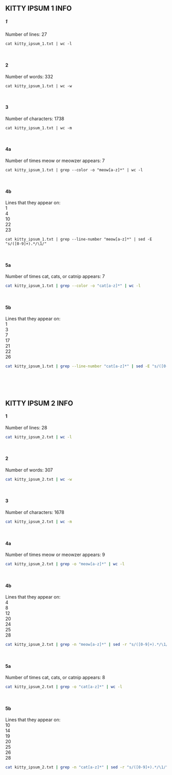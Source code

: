 ## KITTY IPSUM 1 INFO


##### 1
Number of lines: 
27
```shell
cat kitty_ipsum_1.txt | wc -l   
```
<br>


#### 2
Number of words: 
332
```shell
cat kitty_ipsum_1.txt | wc -w
```
<br>


#### 3
Number of characters: 
1738
```shell
cat kitty_ipsum_1.txt | wc -m
```
<br>


#### 4a
Number of times meow or meowzer appears: 
7
```shell
cat kitty_ipsum_1.txt | grep --color -o "meow[a-z]*" | wc -l
```
<br>


#### 4b
Lines that they appear on:\
1\
4\
10\
22\
23
```shell
cat kitty_ipsum_1.txt | grep --line-number "meow[a-z]*" | sed -E "s/([0-9]+).*/\1/"
```
<br>


#### 5a
Number of times cat, cats, or catnip appears: 
7
```bash
cat kitty_ipsum_1.txt | grep --color -o "cat[a-z]*" | wc -l
```
<br>


#### 5b
Lines that they appear on:\
1\
3\
7\
17\
21\
22\
26
```bash
cat kitty_ipsum_1.txt | grep --line-number "cat[a-z]*" | sed -E "s/([0-9]+).*/\1/"
```
<br>
<br>
<br>




## KITTY IPSUM 2 INFO 

#### 1
Number of lines:
28
```bash
cat kitty_ipsum_2.txt | wc -l
```
<br>

#### 2
Number of words:
307
```bash
cat kitty_ipsum_2.txt | wc -w
```
<br>

#### 3
Number of characters:
1678
```bash
cat kitty_ipsum_2.txt | wc -m
```
<br>

#### 4a
Number of times meow or meowzer appears:
9
```bash
cat kitty_ipsum_2.txt | grep -o "meow[a-z]*" | wc -l
```
<br>

#### 4b
Lines that they appear on:\
4\
8\
12\
20\
24\
25\
28
```bash
cat kitty_ipsum_2.txt | grep -n "meow[a-z]*" | sed -r "s/([0-9]+).*/\1/"
```
<br>

#### 5a
Number of times cat, cats, or catnip appears:
8
```bash
cat kitty_ipsum_2.txt | grep -o "cat[a-z]*" | wc -l
```
<br>

#### 5b
Lines that they appear on:\
10\
14\
19\
20\
25\
26\
28
```bash
cat kitty_ipsum_2.txt | grep -n "cat[a-z]*" | sed -r "s/([0-9]+).*/\1/" 
```
<br>
<br>
<br>
<br>
